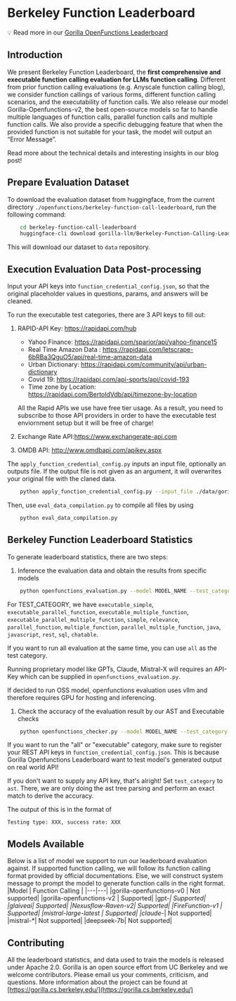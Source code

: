 # Berkeley Function Leaderboard

💡 Read more in our [Gorilla OpenFunctions Leaderboard](https://gorilla.cs.berkeley.edu/blogs/7_open_functions_v2.html)

## Introduction
We present Berkeley Function Leaderboard, the **first comprehensive and executable function calling evaluation for LLMs function calling**. Different from prior function calling evaluations (e.g. Anyscale function calling blog), we consider function callings of various forms, different function calling scenarios, and the executability of function calls. We also release our model Gorilla-Openfunctions-v2, the best open-source models so far to handle multiple languages of function calls, parallel function calls and multiple function calls. We also provide a specific debugging feature that when the provided function is not suitable for your task, the model will output an “Error Message”. 

Read more about the technical details and interesting insights in our blog post!

## Prepare Evaluation Dataset

To download the evaluation dataset from huggingface, from the current directory `./openfunctions/berkeley-function-call-leaderboard`, run the following command:

```bash
    cd berkeley-function-call-leaderboard
    huggingface-cli download gorilla-llm/Berkeley-Function-Calling-Leaderboard --local-dir ./data --repo-type dataset
```

This will download our dataset to `data` repository. 

## Execution Evaluation Data Post-processing 
Input your API keys into `function_credential_config.json`, so that the original placeholder values in questions, params, and answers will be cleaned. 

To run the executable test categories, there are 3 API keys to fill out:

1. RAPID-API Key: https://rapidapi.com/hub

    * Yahoo Finance: https://rapidapi.com/sparior/api/yahoo-finance15
    * Real Time Amazon Data : https://rapidapi.com/letscrape-6bRBa3QguO5/api/real-time-amazon-data
    * Urban Dictionary: https://rapidapi.com/community/api/urban-dictionary
    * Covid 19: https://rapidapi.com/api-sports/api/covid-193
    * Time zone by Location: https://rapidapi.com/BertoldVdb/api/timezone-by-location

    All the Rapid APIs we use have free tier usage. As a result, you need to subscribe to those API providers in order to have the executable test enviornment setup but it will be free of charge!

2. Exchange Rate API:https://www.exchangerate-api.com
3. OMDB API: http://www.omdbapi.com/apikey.aspx

The `apply_function_credential_config.py` inputs an input file, optionally an outputs file. If the output file is not given as an argument, it will overwrites your original file with the claned data.

```bash
    python apply_function_credential_config.py --input_file ./data/gorilla_openfunctions_v1_test_rest.json
```

Then, use `eval_data_compilation.py` to compile all files by using

```bash
    python eval_data_compilation.py
```
## Berkeley Function Leaderboard Statistics

To generate leaderboard statistics, there are two steps:

1. Inference the evaluation data and obtain the results from specific models 

```bash
    python openfunctions_evaluation.py --model MODEL_NAME --test_category TEST_CATEGORY --temperature 0.3
```
For TEST_CATEGORY, we have `executable_simple`, `executable_parallel_function`, `executable_multiple_function`, `executable_parallel_multiple_function`, `simple`, `relevance`, `parallel_function`, `multiple_function`, `parallel_multiple_function`, `java`, `javascript`, `rest`, `sql`, `chatable`.

If you want to run all evaluation at the same time, you can use `all` as the test category.

Running proprietary model like GPTs, Claude, Mistral-X will requires an API-Key which can be supplied in `openfunctions_evaluation.py`.

If decided to run OSS model, openfunctions evaluation uses vllm and therefore requires GPU for hosting and inferencing.

1. Check the accuracy of the evaluation result by our AST and Executable checks

```bash
    python openfunctions_checker.py --model MODEL_NAME --test_category {TEST_CATEGORY,all,ast,executable}
```

If you want to run the "all" or "executable" category, make sure to register your REST API keys in `function_credential_config.json`. This is because Gorilla Openfunctions Leaderboard want to test model's generated output on real world API! 

If you don't want to supply any API key, that's alright! Set `test_category` to `ast`. There, we are only doing the ast tree parsing and perform an exact match to derive the accuracy.

The output of this is in the format of 
```
Testing type: XXX, success rate: XXX
```

## Models Available
Below is a list of model we support to run our leaderboard evaluation against. If supported function calling, we will follow its function calling format provided by official documentations. Else, we will construct system message to prompt the model to generate function calls in the right format.
|Model | Function Calling |
|---|---|
|gorilla-openfunctions-v0 | Not supported|
|gorilla-openfunctions-v2 | Supported|
|gpt-*| Supported|
|glaiveai|  Supported| 
|Nexusflow-Raven-v2| Supported|
|FireFunction-v1 | Supported|
|mistral-large-latest | Supported|
|claude-*| Not supported|
|mistral-*| Not supported|
|deepseek-7b| Not supported|



## Contributing

All the leaderboard statistics, and data used to train the models is released under Apache 2.0.
Gorilla is an open source effort from UC Berkeley and we welcome contributors. 
Please email us your comments, criticism, and questions. More information about the project can be found at [https://gorilla.cs.berkeley.edu/](https://gorilla.cs.berkeley.edu/)

